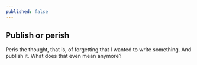 ```yaml
---
published: false
---
```

## Publish or perish

Peris the thought, that is, of forgetting that I wanted to write something. And publish it. What does that even mean anymore?
